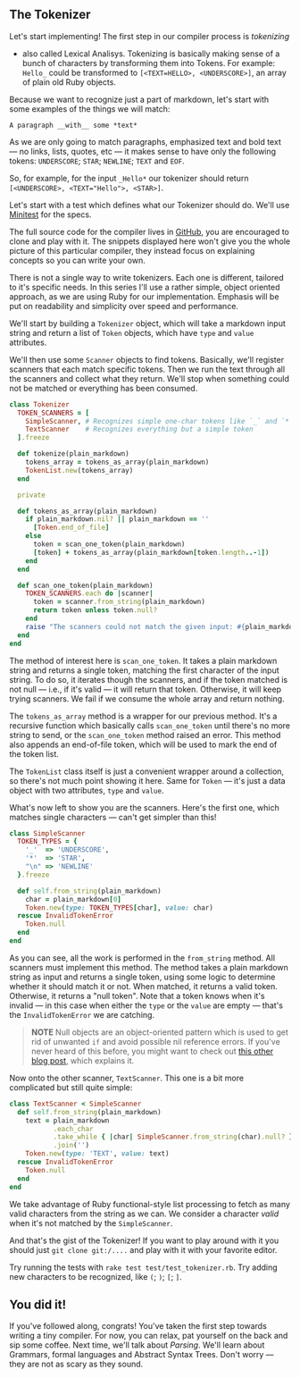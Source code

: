 ## The Tokenizer
Let's start implementing! The first step in our compiler process is _tokenizing_
- also called Lexical Analisys. Tokenizing is basically making sense of a bunch
of characters by transforming them into Tokens. For example: `Hello_` could be
transformed to `[<TEXT=HELLO>, <UNDERSCORE>]`, an array of plain old Ruby
objects.

Because we want to recognize just a part of markdown, let's start with some
examples of the things we will match:

```
A paragraph __with__ some *text*
```

As we are only going to match paragraphs, emphasized text and bold text — no
links, lists, quotes, etc — it makes sense to have only the following tokens:
`UNDERSCORE`; `STAR`; `NEWLINE`; `TEXT` and `EOF`.

So, for example, for the input `_Hello*` our tokenizer should return
`[<UNDERSCORE>, <TEXT="Hello">, <STAR>]`.

Let's start with a test which defines what our Tokenizer should do. We'll use
[Minitest](https://github.com/seattlerb/minitest) for the specs.

The full source code for the compiler lives in
[GitHub](https://github.com/beezwax/markdown-compiler), you are encouraged to
clone and play with it. The snippets displayed here won't give you the whole
picture of this particular compiler, they instead focus on explaining concepts
so you can write your own.

There is not a single way to write tokenizers. Each one is different, tailored
to it's specific needs. In this series I'll use a rather simple, object oriented
approach, as we are using Ruby for our implementation. Emphasis will be put on
readability and simplicity over speed and performance.

We'll start by building a `Tokenizer` object, which will take a markdown input
string and return a list of `Token` objects, which have `type` and `value`
attributes.

We'll then use some `Scanner` objects to find tokens. Basically, we'll register
scanners that each match specific tokens. Then we run the text through all the
scanners and collect what they return. We'll stop when something could not be
matched or everything has been consumed.

```ruby
class Tokenizer
  TOKEN_SCANNERS = [
    SimpleScanner, # Recognizes simple one-char tokens like `_` and `*`
    TextScanner    # Recognizes everything but a simple token
  ].freeze

  def tokenize(plain_markdown)
    tokens_array = tokens_as_array(plain_markdown)
    TokenList.new(tokens_array)
  end  

  private

  def tokens_as_array(plain_markdown)
    if plain_markdown.nil? || plain_markdown == ''
      [Token.end_of_file]
    else
      token = scan_one_token(plain_markdown)
      [token] + tokens_as_array(plain_markdown[token.length..-1])
    end
  end

  def scan_one_token(plain_markdown)
    TOKEN_SCANNERS.each do |scanner|
      token = scanner.from_string(plain_markdown)
      return token unless token.null?
    end
    raise "The scanners could not match the given input: #{plain_markdown}"
  end
end
```

The method of interest here is `scan_one_token`. It takes a plain markdown
string and returns a single token, matching the first character of the input
string. To do so, it iterates though the scanners, and if the token matched is
not null — i.e., if it's valid — it will return that token. Otherwise, it will
keep trying scanners. We fail if we consume the whole array and return nothing.

The `tokens_as_array` method is a wrapper for our previous method. It's a
recursive function which basically calls `scan_one_token` until there's no more
string to send, or the `scan_one_token` method raised an error. This method also
appends an end-of-file token, which will be used to mark the end of the token
list.

The `TokenList` class itself is just a convenient wrapper around a collection, so
there's not much point showing it here. Same for `Token` — it's just a data
object with two attributes, `type` and `value`.

What's now left to show you are the scanners. Here's the first one, which
matches single characters — can't get simpler than this!

```ruby
class SimpleScanner
  TOKEN_TYPES = {
    '_'  => 'UNDERSCORE',
    '*'  => 'STAR',
    "\n" => 'NEWLINE'
  }.freeze

  def self.from_string(plain_markdown)
    char = plain_markdown[0]
    Token.new(type: TOKEN_TYPES[char], value: char)
  rescue InvalidTokenError
    Token.null
  end
end
```

As you can see, all the work is performed in the `from_string` method. All
scanners must implement this method. The method takes a plain markdown string as
input and returns a single token, using some logic to determine whether it should
match it or not. When matched, it returns a valid token. Otherwise, it returns a "null
token". Note that a token knows when it's invalid — in this case when either the
`type` or the `value` are empty — that's the `InvalidTokenError` we are catching.

> __NOTE__ Null objects are an object-oriented pattern which is used to get rid
> of unwanted `if` and avoid possible nil reference errors. If you've never
> heard of this before, you might want to check out [this other blog post](https://blog.beezwax.net/2016/03/25/avoid-nil-checks-code-confidently-be-happy/),
which explains it.

Now onto the other scanner, `TextScanner`. This one is a bit more complicated
but still quite simple:

```ruby
class TextScanner < SimpleScanner
  def self.from_string(plain_markdown)
    text = plain_markdown
           .each_char
           .take_while { |char| SimpleScanner.from_string(char).null? }
           .join('')
    Token.new(type: 'TEXT', value: text)
  rescue InvalidTokenError
    Token.null
  end
end
```

We take advantage of Ruby functional-style list processing to fetch as
many valid characters from the string as we can. We consider a character _valid_
when it's not matched by the `SimpleScanner`.

And that's the gist of the Tokenizer! If you want to play around with it you
should just `git clone git:/....` and play with it with your favorite editor.

Try running the tests with `rake test test/test_tokenizer.rb`. Try adding new
characters to be recognized, like `(`; `)`; `[`; `]`.

## You did it!
If you've followed along, congrats! You've taken the first step towards writing
a tiny compiler. For now, you can relax, pat yourself on the back and sip some
coffee. Next time, we'll talk about  _Parsing_. We'll learn about Grammars,
formal languages and Abstract Syntax Trees. Don't worry — they are not as
scary as they sound.

